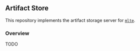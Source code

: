 ## Artifact Store

This repository implements the artifact storage server for [`mlte`](https://github.com/mlte-team/mlte).

### Overview

TODO